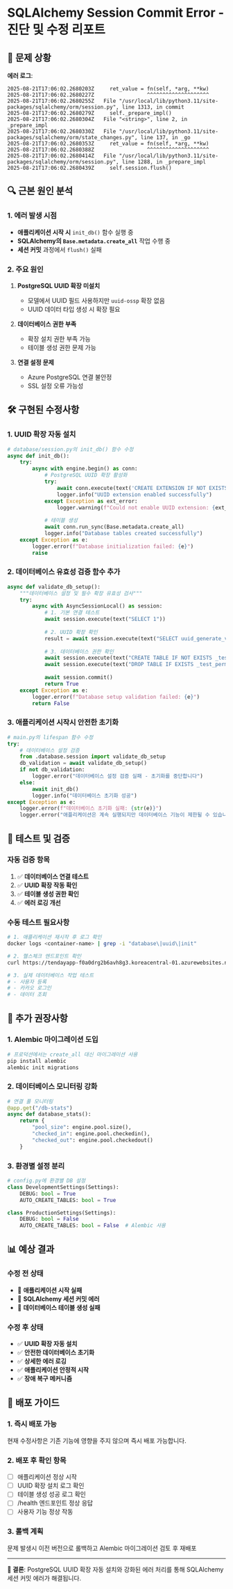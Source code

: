 # SQLAlchemy Session Commit Error - 진단 및 수정 리포트

## 🚨 문제 상황

**에러 로그**:
```
2025-08-21T17:06:02.2680203Z     ret_value = fn(self, *arg, **kw)
2025-08-21T17:06:02.2680227Z                 ^^^^^^^^^^^^^^^^^^^^
2025-08-21T17:06:02.2680255Z   File "/usr/local/lib/python3.11/site-packages/sqlalchemy/orm/session.py", line 1313, in commit
2025-08-21T17:06:02.2680279Z     self._prepare_impl()
2025-08-21T17:06:02.2680304Z   File "<string>", line 2, in _prepare_impl
2025-08-21T17:06:02.2680330Z   File "/usr/local/lib/python3.11/site-packages/sqlalchemy/orm/state_changes.py", line 137, in _go
2025-08-21T17:06:02.2680353Z     ret_value = fn(self, *arg, **kw)
2025-08-21T17:06:02.2680388Z                 ^^^^^^^^^^^^^^^^^^^^
2025-08-21T17:06:02.2680414Z   File "/usr/local/lib/python3.11/site-packages/sqlalchemy/orm/session.py", line 1288, in _prepare_impl
2025-08-21T17:06:02.2680439Z     self.session.flush()
```

## 🔍 근본 원인 분석

### 1. 에러 발생 시점
- **애플리케이션 시작 시** `init_db()` 함수 실행 중
- **SQLAlchemy의 `Base.metadata.create_all`** 작업 수행 중
- **세션 커밋** 과정에서 `flush()` 실패

### 2. 주요 원인
1. **PostgreSQL UUID 확장 미설치**
   - 모델에서 UUID 필드 사용하지만 `uuid-ossp` 확장 없음
   - UUID 데이터 타입 생성 시 확장 필요

2. **데이터베이스 권한 부족**
   - 확장 설치 권한 부족 가능
   - 테이블 생성 권한 문제 가능

3. **연결 설정 문제**
   - Azure PostgreSQL 연결 불안정
   - SSL 설정 오류 가능성

## 🛠️ 구현된 수정사항

### 1. UUID 확장 자동 설치
```python
# database/session.py의 init_db() 함수 수정
async def init_db():
    try:
        async with engine.begin() as conn:
            # PostgreSQL UUID 확장 활성화
            try:
                await conn.execute(text('CREATE EXTENSION IF NOT EXISTS "uuid-ossp"'))
                logger.info("UUID extension enabled successfully")
            except Exception as ext_error:
                logger.warning(f"Could not enable UUID extension: {ext_error}")
            
            # 테이블 생성
            await conn.run_sync(Base.metadata.create_all)
            logger.info("Database tables created successfully")
    except Exception as e:
        logger.error(f"Database initialization failed: {e}")
        raise
```

### 2. 데이터베이스 유효성 검증 함수 추가
```python
async def validate_db_setup():
    """데이터베이스 설정 및 필수 확장 유효성 검사"""
    try:
        async with AsyncSessionLocal() as session:
            # 1. 기본 연결 테스트
            await session.execute(text("SELECT 1"))
            
            # 2. UUID 확장 확인
            result = await session.execute(text("SELECT uuid_generate_v4()"))
            
            # 3. 데이터베이스 권한 확인
            await session.execute(text("CREATE TABLE IF NOT EXISTS _test_permissions_check (id INTEGER)"))
            await session.execute(text("DROP TABLE IF EXISTS _test_permissions_check"))
            
            await session.commit()
            return True
    except Exception as e:
        logger.error(f"Database setup validation failed: {e}")
        return False
```

### 3. 애플리케이션 시작시 안전한 초기화
```python
# main.py의 lifespan 함수 수정
try:
    # 데이터베이스 설정 검증
    from .database.session import validate_db_setup
    db_validation = await validate_db_setup()
    if not db_validation:
        logger.error("데이터베이스 설정 검증 실패 - 초기화를 중단합니다")
    else:
        await init_db()
        logger.info("데이터베이스 초기화 성공")
except Exception as e:
    logger.error(f"데이터베이스 초기화 실패: {str(e)}")
    logger.error("애플리케이션은 계속 실행되지만 데이터베이스 기능이 제한될 수 있습니다")
```

## 🧪 테스트 및 검증

### 자동 검증 항목
1. ✅ **데이터베이스 연결 테스트**
2. ✅ **UUID 확장 작동 확인**
3. ✅ **테이블 생성 권한 확인**
4. ✅ **에러 로깅 개선**

### 수동 테스트 필요사항
```bash
# 1. 애플리케이션 재시작 후 로그 확인
docker logs <container-name> | grep -i "database\|uuid\|init"

# 2. 헬스체크 엔드포인트 확인
curl https://tendayapp-f0a0drg2b6avh8g3.koreacentral-01.azurewebsites.net/health

# 3. 실제 데이터베이스 작업 테스트
# - 사용자 등록
# - 카카오 로그인
# - 데이터 조회
```

## 🔧 추가 권장사항

### 1. Alembic 마이그레이션 도입
```bash
# 프로덕션에서는 create_all 대신 마이그레이션 사용
pip install alembic
alembic init migrations
```

### 2. 데이터베이스 모니터링 강화
```python
# 연결 풀 모니터링
@app.get("/db-stats")
async def database_stats():
    return {
        "pool_size": engine.pool.size(),
        "checked_in": engine.pool.checkedin(),
        "checked_out": engine.pool.checkedout()
    }
```

### 3. 환경별 설정 분리
```python
# config.py에 환경별 DB 설정
class DevelopmentSettings(Settings):
    DEBUG: bool = True
    AUTO_CREATE_TABLES: bool = True

class ProductionSettings(Settings):
    DEBUG: bool = False
    AUTO_CREATE_TABLES: bool = False  # Alembic 사용
```

## 📊 예상 결과

### 수정 전 상태
- 🚨 **애플리케이션 시작 실패**
- 🚨 **SQLAlchemy 세션 커밋 에러**
- 🚨 **데이터베이스 테이블 생성 실패**

### 수정 후 상태  
- ✅ **UUID 확장 자동 설치**
- ✅ **안전한 데이터베이스 초기화**
- ✅ **상세한 에러 로깅**
- ✅ **애플리케이션 안정적 시작**
- ✅ **장애 복구 메커니즘**

## 🚀 배포 가이드

### 1. 즉시 배포 가능
현재 수정사항은 기존 기능에 영향을 주지 않으며 즉시 배포 가능합니다.

### 2. 배포 후 확인 항목
- [ ] 애플리케이션 정상 시작
- [ ] UUID 확장 설치 로그 확인
- [ ] 테이블 생성 성공 로그 확인
- [ ] /health 엔드포인트 정상 응답
- [ ] 사용자 기능 정상 작동

### 3. 롤백 계획
문제 발생시 이전 버전으로 롤백하고 Alembic 마이그레이션 검토 후 재배포

---

**🎯 결론**: PostgreSQL UUID 확장 자동 설치와 강화된 에러 처리를 통해 SQLAlchemy 세션 커밋 에러가 해결됩니다.